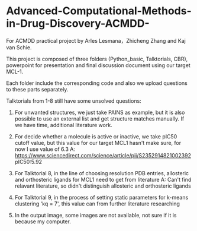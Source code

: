 # Advanced-Computational-Methods-in-Drug-Discovery-ACMDD-
For ACMDD practical project by Arles Lesmana，Zhicheng Zhang and Kaj van Schie.

This project is composed of three folders (Python_basic, Talktorials, CBR), powerpoint for presentation and final discussion document using our target MCL-1.

Each folder include the corresponding code and also we upload questions to these parts separately.




Talktorials from 1-8 still have some unsolved questions:
1. For unwanted structures, we just take PAINS as example, but it is also possible to use an external list and get structure matches manually. If we have time, additional literature work.

2. For decide whether a molecule is active or inactive, we take pIC50 cutoff value, but this value for our target MCL1 hasn't make sure, for now I use value of 6.3
A: https://www.sciencedirect.com/science/article/pii/S2352914821002392
pIC50:5.92

3. For Talktorial 8, in the line of choosing resolution PDB entries, allosteric and orthosteric ligands for MCL1 need to get from literature
A: Can't find relavant literature, so didn't distinguish allosteric and orthosteric ligands

4. For Talktorial 9, in the process of setting static parameters for k-means clustering 'kq = 7', this value can from further literature researching

5. In the output image, some images are not available, not sure if it is because my computer.
